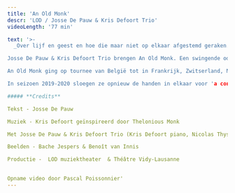 ```yaml
---
title: 'An Old Monk'
descr: 'LOD / Josse De Pauw & Kris Defoort Trio'
videoLength: '77 min'

text: '>-
  _Over lijf en geest en hoe die maar niet op elkaar afgestemd geraken. Behalve tijdens een dansje misschien. – Josse De Pauw_

Josse De Pauw & Kris Defoort Trio brengen An Old Monk. Een swingende ode aan oud worden, een lijflied over liefde en leed. Over de grenzeloosheid van de geest, de grenzen van het lichaam en de confrontatie daarmee. Hoe voelt het om oud te worden terwijl je geest eeuwig jong lijkt te blijven?

An Old Monk ging op tournee van België tot in Frankrijk, Zwitserland, Nederland, Spanje, Oost-Europa en Brazilië. En in deze bizarre tijden, tot in uw eigen kot.

In seizoen 2019-2020 sloegen ze opnieuw de handen in elkaar voor 'a concert called landscape'. Volgend seizoen is de voorstelling opnieuw te zien op tournee in binnen-en buitenland. Volg de speeldata op [www.lod.be](http://www.lod.be).

##### **Credits**

Tekst - Josse De Pauw

Muziek - Kris Defoort geïnspireerd door Thelonious Monk

Met Josse De Pauw & Kris Defoort Trio (Kris Defoort piano, Nicolas Thys elektrische bas, Lander Gyselinck drums)

Beelden - Bache Jespers & Benoît van Innis

Productie -  LOD muziektheater  & Théâtre Vidy-Lausanne  
  

Opname video door Pascal Poissonnier'
---
```

